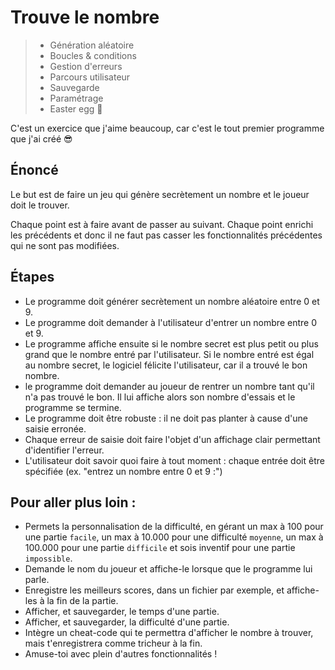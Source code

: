 # Trouve le nombre

> - Génération aléatoire
> - Boucles & conditions
> - Gestion d'erreurs
> - Parcours utilisateur
> - Sauvegarde
> - Paramétrage
> - Easter egg 🐰

C'est un exercice que j'aime beaucoup, car c'est le tout premier programme que j'ai créé 😎

## Énoncé

Le but est de faire un jeu qui génère secrètement un nombre et le joueur doit le trouver.

Chaque point est à faire avant de passer au suivant.
Chaque point enrichi les précédents et donc il ne faut pas casser les fonctionnalités précédentes qui ne sont pas modifiées.

## Étapes

- Le programme doit générer secrètement un nombre aléatoire entre 0 et 9.
- Le programme doit demander à l'utilisateur d'entrer un nombre entre 0 et 9.
- Le programme affiche ensuite si le nombre secret est plus petit ou plus grand que le nombre entré par l'utilisateur. Si le nombre entré est égal au nombre secret, le logiciel félicite l'utilisateur, car il a trouvé le bon nombre.
- le programme doit demander au joueur de rentrer un nombre tant qu'il n'a pas trouvé le bon. Il lui affiche alors son nombre d'essais et le programme se termine.
- Le programme doit être robuste : il ne doit pas planter à cause d'une saisie erronée.
- Chaque erreur de saisie doit faire l'objet d'un affichage clair permettant d'identifier l'erreur.
- L'utilisateur doit savoir quoi faire à tout moment : chaque entrée doit être spécifiée (ex. "entrez un nombre entre 0 et 9 :")

## Pour aller plus loin :

- Permets la personnalisation de la difficulté, en gérant un max à 100 pour une partie `facile`, un max à 10.000 pour une difficulté `moyenne`, un max à 100.000 pour une partie `difficile` et sois inventif pour une partie `impossible`.
- Demande le nom du joueur et affiche-le lorsque que le programme lui parle.
- Enregistre les meilleurs scores, dans un fichier par exemple, et affiche-les à la fin de la partie.
- Afficher, et sauvegarder, le temps d'une partie.
- Afficher, et sauvegarder, la difficulté d'une partie.
- Intègre un cheat-code qui te permettra d'afficher le nombre à trouver, mais t'enregistrera comme tricheur à la fin.
- Amuse-toi avec plein d'autres fonctionnalités !